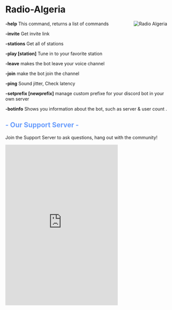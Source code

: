 # Radio-Algeria

<html> 
<body>
  <a href="https://top.gg/bot/793848537371639889">
    <img src="https://top.gg/api/widget/793848537371639889.svg" alt="Radio Algeria" style=float:right; />
</a>
<p><b>-help</b> This command, returns a list of commands</p>
<p><b>-invite</b> Get invite link</p>
<p><b>-stations</b>  Get all of stations</p>
<p><b>-play [station]</b> Tune in to your favorite station</p>
<p><b>-leave</b> makes the bot leave your voice channel</p>
<p><b>-join</b> make the bot join the channel</p>
<p><b>-ping</b> Sound jitter, Check latency</p>
<p><b>-setprefix [newprefix]</b> manage custom prefixe for your discord bot in your own server </p>
<p><b>-botinfo</b> Shows you information about the bot, such as server & user count . </p>
</body>
</html>
<html> 
<body>
  
<h2>
      <font color="#689CFD"><b>- Our Support Server -</b></font>
    </h2>
<p>Join the Support Server to ask questions, hang out with the community!</p>
<iframe src="https://discord.com/widget?id=803607121702420480&theme=dark" width="350" height="500" allowtransparency="true" frameborder="0" sandbox="allow-popups allow-popups-to-escape-sandbox allow-same-origin allow-scripts"></iframe>
</body>
</html>
